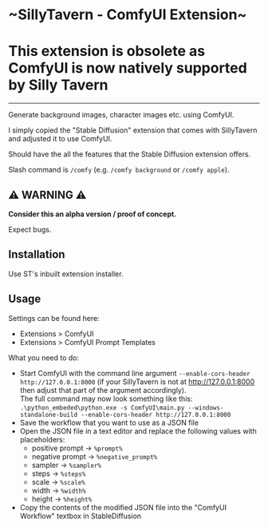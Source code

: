 # ~SillyTavern - ComfyUI Extension~

# This extension is obsolete as ComfyUI is now natively supported by Silly Tavern

---

Generate background images, character images etc. using ComfyUI.

I simply copied the "Stable Diffusion" extension that comes with SillyTavern and adjusted it to use ComfyUI.

Should have the all the features that the Stable Diffusion extension offers.

Slash command is `/comfy` (e.g. `/comfy background` or `/comfy apple`).




## ⚠️ **WARNING** ⚠️

**Consider this an alpha version / proof of concept.**

Expect bugs.




## Installation

Use ST's inbuilt extension installer.




## Usage

Settings can be found here:

- Extensions > ComfyUI
- Extensions > ComfyUI Prompt Templates

What you need to do:

- Start ComfyUI with the command line argument `--enable-cors-header http://127.0.0.1:8000` (if your SillyTavern is not at http://127.0.0.1:8000 then adjust that part of the argument accordingly).  
The full command may now look something like this: `.\python_embeded\python.exe -s ComfyUI\main.py --windows-standalone-build --enable-cors-header http://127.0.0.1:8000`
- Save the workflow that you want to use as a JSON file
- Open the JSON file in a text editor and replace the following values with placeholders:
	- positive prompt -> `%prompt%`
	- negative prompt -> `%negative_prompt%`
	- sampler -> `%sampler%`
	- steps -> `%steps%`
	- scale -> `%scale%`
	- width -> `%width%`
	- height -> `%height%`
- Copy the contents of the modified JSON file into the "ComfyUI Workflow" textbox in StableDiffusion
